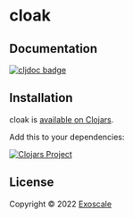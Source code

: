 # cloak

## Documentation

[![cljdoc badge](https://cljdoc.xyz/badge/exoscale/cloak)](https://cljdoc.xyz/d/exoscale/cloak/CURRENT)

## Installation

cloak is [available on Clojars](https://clojars.org/exoscale/cloak).

Add this to your dependencies:

[![Clojars Project](https://img.shields.io/clojars/v/exoscale/cloak.svg)](https://clojars.org/exoscale/cloak)

## License

Copyright © 2022 [Exoscale](https://exoscale.com)
